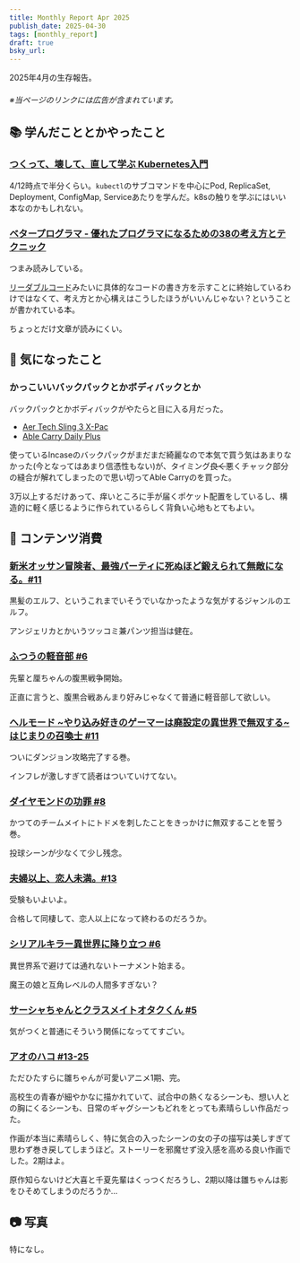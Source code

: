 ```yaml
---
title: Monthly Report Apr 2025
publish_date: 2025-04-30
tags: [monthly_report]
draft: true
bsky_url: 
---
```


2025年4月の生存報告。

###### ※当ページのリンクには広告が含まれています。

## 📚 学んだこととかやったこと

### [つくって、壊して、直して学ぶ Kubernetes入門](https://amzn.to/4c22Caf)

4/12時点で半分くらい。`kubectl`のサブコマンドを中心にPod, ReplicaSet, Deployment, ConfigMap, Serviceあたりを学んだ。k8sの触りを学ぶにはいい本なのかもしれない。

### [ベタープログラマ - 優れたプログラマになるための38の考え方とテクニック](https://amzn.to/4cShCI6)

つまみ読みしている。

[リーダブルコード](https://amzn.to/3GyBh3O)みたいに具体的なコードの書き方を示すことに終始しているわけではなくて、考え方とか心構えはこうしたほうがいいんじゃない？ということが書かれている本。

ちょっとだけ文章が読みにくい。

## 🧐 気になったこと 

### かっこいいバックパックとかボディバックとか

バックパックとかボディバックがやたらと目に入る月だった。

- [Aer Tech Sling 3 X-Pac](https://aerjapan.jp/products/detail/209?srsltid=AfmBOorphjKV2mvrmAh1CGuBx0BrsBV9FEbHwPLoApAGveExsTb36iAC)
- [Able Carry Daily Plus](https://ablecarry.jp/products/daily-plus?variant=42348445204630)

使っているIncaseのバックパックがまだまだ綺麗なので本気で買う気はあまりなかった(今となってはあまり信憑性もない)が、タイミング~~良く~~悪くチャック部分の縫合が解れてしまったので思い切ってAble Carryのを買った。

3万以上するだけあって、痒いところに手が届くポケット配置をしているし、構造的に軽く感じるように作られているらしく背負い心地もとてもよい。

## 👾 コンテンツ消費

### [新米オッサン冒険者、最強パーティに死ぬほど鍛えられて無敵になる。#11](https://amzn.to/3EfOIF8)

黒髪のエルフ、というこれまでいそうでいなかったような気がするジャンルのエルフ。

アンジェリカとかいうツッコミ兼パンツ担当は健在。

### [ふつうの軽音部 #6](https://amzn.to/4if4QEC)

先輩と厘ちゃんの腹黒戦争開始。

正直に言うと、腹黒合戦あんまり好みじゃなくて普通に軽音部して欲しい。

### [ヘルモード ~やり込み好きのゲーマーは廃設定の異世界で無双する~ はじまりの召喚士 #11](https://amzn.to/4iG6v6A)

ついにダンジョン攻略完了する巻。

インフレが激しすぎて読者はついていけてない。

### [ダイヤモンドの功罪 #8](https://amzn.to/4cVSNLA)

かつてのチームメイトにトドメを刺したことをきっかけに無双することを誓う巻。

投球シーンが少なくて少し残念。

### [夫婦以上、恋人未満。#13](https://amzn.to/4cXOfo3)

受験もいよいよ。

合格して同棲して、恋人以上になって終わるのだろうか。

### [シリアルキラー異世界に降り立つ #6](https://amzn.to/4iGokCi)

異世界系で避けては通れないトーナメント始まる。

魔王の娘と互角レベルの人間多すぎない？

### [サーシャちゃんとクラスメイトオタクくん #5](https://amzn.to/3RFRsP5)

気がつくと普通にそういう関係になっててすごい。

### [アオのハコ #13-25](https://annict.com/works/11586)

ただひたすらに雛ちゃんが可愛いアニメ1期、完。

高校生の青春が細やかなに描かれていて、試合中の熱くなるシーンも、想い人との胸にくるシーンも、日常のギャグシーンもどれをとっても素晴らしい作品だった。

作画が本当に素晴らしく、特に気合の入ったシーンの女の子の描写は美しすぎて思わず巻き戻してしまうほど。ストーリーを邪魔せず没入感を高める良い作画でした。2期はよ。

原作知らないけど大喜と千夏先輩はくっつくだろうし、2期以降は雛ちゃんは影をひそめてしまうのだろうか...

## 📷 写真

特になし。
